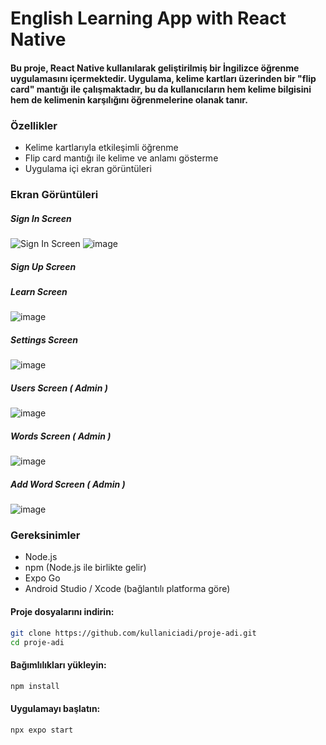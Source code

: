 # English Learning App with React Native

#### Bu proje, React Native kullanılarak geliştirilmiş bir İngilizce öğrenme uygulamasını içermektedir. Uygulama, kelime kartları üzerinden bir "flip card" mantığı ile çalışmaktadır, bu da kullanıcıların hem kelime bilgisini hem de kelimenin karşılığını öğrenmelerine olanak tanır.

### Özellikler
* Kelime kartlarıyla etkileşimli öğrenme
* Flip card mantığı ile kelime ve anlamı gösterme
* Uygulama içi ekran görüntüleri


### Ekran Görüntüleri

##### Sign In Screen
![Sign In Screen](https://github.com/aagahoz/LearnEnglish-FlipCard/assets/72024578/95c815b8-bcb3-4276-8b15-1cf63835a680 "Sign In Screen")   ![image](https://github.com/aagahoz/LearnEnglish-FlipCard/assets/72024578/361d25f2-4762-4d82-b9f1-9d43be7460c7)


##### Sign Up Screen

##### Learn Screen
![image](https://github.com/aagahoz/LearnEnglish-FlipCard/assets/72024578/d36e5f50-73db-4f30-b807-f1e83a30cd35)

##### Settings Screen
![image](https://github.com/aagahoz/LearnEnglish-FlipCard/assets/72024578/1b749b56-1ea3-431d-a9bc-595d7def2710)

##### Users Screen ( Admin )
![image](https://github.com/aagahoz/LearnEnglish-FlipCard/assets/72024578/deceb698-74c5-4bfb-8803-7f23651cca6c)

##### Words Screen ( Admin )
![image](https://github.com/aagahoz/LearnEnglish-FlipCard/assets/72024578/c0c9c426-f48e-459e-9c1c-2d65aea8d42e)

##### Add Word Screen ( Admin )
![image](https://github.com/aagahoz/LearnEnglish-FlipCard/assets/72024578/ddca8a8d-97b7-4c52-a7ec-423d4de1de7f)


### Gereksinimler
* Node.js
* npm (Node.js ile birlikte gelir)
* Expo Go
* Android Studio / Xcode (bağlantılı platforma göre)

#### Proje dosyalarını indirin:

```bash
git clone https://github.com/kullaniciadi/proje-adi.git
cd proje-adi
```
#### Bağımlılıkları yükleyin:


```bash
npm install
```

#### Uygulamayı başlatın:

```bash
npx expo start
```

